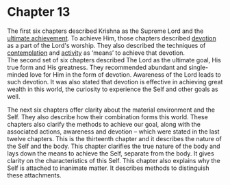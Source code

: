 # <a name='_Toc488528604'></a>Chapter 13

The first six chapters described Krishna as the Supreme Lord and the [ultimate achievement](Moksha). To achieve Him, those chapters described [devotion](bhakti_a_defn) as a part of the Lord's worship. They also described the techniques of [contemplation](jnAnayOga_a_defn) and [activity](karmayOga_a_defn) as ‘means’ to achieve that devotion.  
The second set of six chapters described The Lord as the ultimate goal, His true form and His greatness. They recommended abundant and single-minded love for Him in the form of devotion. Awareness of the Lord leads to such devotion.
It was also stated that devotion is effective in achieving great wealth in this world, the curiosity to experience the Self and other goals as well.



The next six chapters offer clarity about the material environment and the Self. They also describe how their combination forms this world. These chapters also clarify the methods to achieve our goal, along with the associated actions, awareness and devotion – which were stated in the last twelve chapters.
This is the thirteenth chapter and it describes the nature of the Self and the body. This chapter clarifies the true nature of the body and lays down the means to achieve the Self, separate from the body. It gives clarity on the characteristics of this Self. 
This chapter also explains why the Self is attached to inanimate matter. It describes methods to distinguish these attachments.

